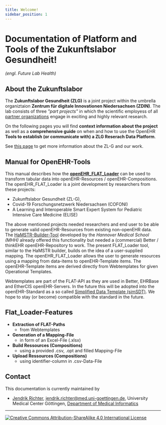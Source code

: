 ```yaml
---
title: Welcome!
sidebar_position: 1
---
```


# Documentation of Platform and Tools of the Zukunftslabor Gesundheit!  
_(engl. Future Lab Health)_

## About the Zukunftslabor
The **Zukunftslabor Gesundheit (ZLG)** is a joint project within the umbrella organiztaion 
**Zentrum für digitale Innovationen Niedersachsen (ZDIN)**. The lab consists of three _"part projects"_ in which the scientific employess of all [partner organizations](../misc/partners.md) engage in exciting and highly relevant research.

On the following pages you will find **context information about the project** as well as a **comprehensive guide** on when and how to use the OpenEHR **Tools to establish (or communicate with) a ZLG Reserach Data Platform**.

See [this page](/docs/docs/context/zukunftslabor_gesundheit) to get more information about the ZL-G and our work.

## Manual for OpenEHR-Tools
This manual describes how the **[openEHR_FLAT_Loader](https://gitlab.gwdg.de/medinfpub/openehr_flat_loader)** can be used to transform tabular data into openEHR-Resources / openEHR-Compositions.
The openEHR_FLAT_Loader is a joint development by researchers from these projects:

- Zukunftslabor Gesundheit (ZL-G),
- Covid-19 Forschungsnetzwerk Niedersachsen (COFONI)
- A Learning and Interoperable Smart Expert System for Pediatric Intensive Care Medicine (ELISE)

The above mentioned projects needed researchers and end user to be able to generate valid openEHR-Resources from existing non-openEHR data.
The [HaMSTR-Builder-Tool](https://gitlab.plri.de/tute/HAMSTRETLBuilder) developed by the _Hannover Medical School (MHH)_ already offered this functionality but needed a (commercial) Better / thinkEHR openEHR-Repository to work. The present FLAT_Loader tool, similar to the HaMSTR builder, builds on the idea of a user-supplied mapping. The openEHR_FLAT_Loader allows the user to generate resources using a mapping from data-items to openEHR-Template items. The openEHR-Template items are derived directly from Webtemplates for given Operational Templates.

Webtemplates are part of the FLAT-API as they are used in Better, EHRBase and EtherCIS openEHR-Servers.
In the future this will be adopted into the openEHR-Standard as a so called [Simplified Data Template (simSDT)](https://specifications.openehr.org/releases/ITS-REST/latest/simplified_data_template.html).
We hope to stay (or become) compatible with the standard in the future.
 
## Flat_Loader-Features
- **Extraction of FLAT-Paths** 
  - from Webtemplates
- **Generation of a Mapping-File** 
  - in form of an Excel-File (.xlsx)
- **Build Ressources (Compositions)** 
  - using a provided .csv, .opt and filled Mapping-File
- **Upload Ressources (Compositions)** 
  - using identifier-column in .csv-Data-File 

## Contact

This documentation is currently maintained by 
* [Jendrik Richter](https://orcid.org/0000-0002-3254-7380), 
jendrik.richter@med.uni-goettingen.de, 
University Medical Center Göttingen, [Department of Medical Informatics](http://mi.umg.eu)

---
[![Creative Commons Attribution-ShareAlike 4.0 International License](https://i.creativecommons.org/l/by-sa/4.0/88x31.png "Creative Commons Attribution-ShareAlike 4.0 International License")](http://creativecommons.org/licenses/by-sa/4.0/)